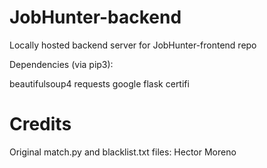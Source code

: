 # JobHunter-backend
Locally hosted backend server for JobHunter-frontend repo

Dependencies (via pip3):

beautifulsoup4
requests
google
flask
certifi


# Credits
  Original match.py and blacklist.txt files: Hector Moreno
